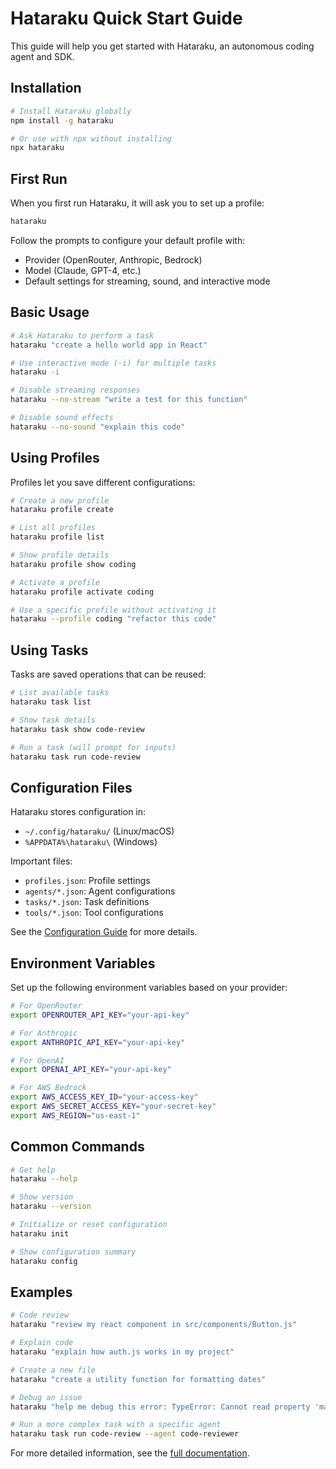 # Hataraku Quick Start Guide

This guide will help you get started with Hataraku, an autonomous coding agent and SDK.

## Installation

```bash
# Install Hataraku globally
npm install -g hataraku

# Or use with npx without installing
npx hataraku
```

## First Run

When you first run Hataraku, it will ask you to set up a profile:

```bash
hataraku
```

Follow the prompts to configure your default profile with:
- Provider (OpenRouter, Anthropic, Bedrock)
- Model (Claude, GPT-4, etc.)
- Default settings for streaming, sound, and interactive mode

## Basic Usage

```bash
# Ask Hataraku to perform a task
hataraku "create a hello world app in React"

# Use interactive mode (-i) for multiple tasks
hataraku -i

# Disable streaming responses
hataraku --no-stream "write a test for this function"

# Disable sound effects
hataraku --no-sound "explain this code"
```

## Using Profiles

Profiles let you save different configurations:

```bash
# Create a new profile
hataraku profile create

# List all profiles
hataraku profile list

# Show profile details
hataraku profile show coding

# Activate a profile
hataraku profile activate coding

# Use a specific profile without activating it
hataraku --profile coding "refactor this code"
```

## Using Tasks

Tasks are saved operations that can be reused:

```bash
# List available tasks
hataraku task list

# Show task details
hataraku task show code-review

# Run a task (will prompt for inputs)
hataraku task run code-review
```

## Configuration Files

Hataraku stores configuration in:
- `~/.config/hataraku/` (Linux/macOS)
- `%APPDATA%\hataraku\` (Windows)

Important files:
- `profiles.json`: Profile settings
- `agents/*.json`: Agent configurations
- `tasks/*.json`: Task definitions
- `tools/*.json`: Tool configurations

See the [Configuration Guide](configuration.md) for more details.

## Environment Variables

Set up the following environment variables based on your provider:

```bash
# For OpenRouter
export OPENROUTER_API_KEY="your-api-key"

# For Anthropic
export ANTHROPIC_API_KEY="your-api-key"

# For OpenAI
export OPENAI_API_KEY="your-api-key"

# For AWS Bedrock
export AWS_ACCESS_KEY_ID="your-access-key"
export AWS_SECRET_ACCESS_KEY="your-secret-key"
export AWS_REGION="us-east-1"
```

## Common Commands

```bash
# Get help
hataraku --help

# Show version
hataraku --version

# Initialize or reset configuration
hataraku init

# Show configuration summary
hataraku config
```

## Examples

```bash
# Code review
hataraku "review my react component in src/components/Button.js"

# Explain code
hataraku "explain how auth.js works in my project"

# Create a new file
hataraku "create a utility function for formatting dates"

# Debug an issue
hataraku "help me debug this error: TypeError: Cannot read property 'map' of undefined"

# Run a more complex task with a specific agent
hataraku task run code-review --agent code-reviewer
```

For more detailed information, see the [full documentation](./README.md).